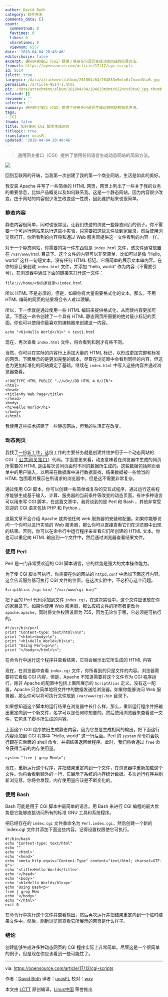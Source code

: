 ```yaml
---
author: David Both
category: 软件开发
comments_data: []
count:
  commentnum: 0
  favtimes: 0
  likes: 0
  sharetimes: 0
  viewnum: 6557
date: '2018-04-04 20:48:46'
editorchoice: false
excerpt: 通用网关接口（CGI）提供了使用任何语言生成动态网站的简易方法。
fromurl: https://opensource.com/article/17/12/cgi-scripts
id: 9514
islctt: true
largepic: /data/attachment/album/201804/04/204833m9mtx6i2nxxd3tw0.jpg
permalink: /article-9514-1.html
pic: /data/attachment/album/201804/04/204833m9mtx6i2nxxd3tw0.jpg.thumb.jpg
related: []
reviewer: ''
selector: ''
summary: 通用网关接口（CGI）提供了使用任何语言生成动态网站的简易方法。
tags:
- CGI
thumb: false
title: 如何使用 CGI 脚本生成网页
titlepic: true
translator: ucasFL
updated: '2018-04-04 20:48:46'
---
```



> 
> 通用网关接口（CGI）提供了使用任何语言生成动态网站的简易方法。
> 
> 
> 


![](/data/attachment/album/201804/04/204833m9mtx6i2nxxd3tw0.jpg)


回到互联网的开端，当我第一次创建了我的第一个商业网站，生活是如此的美好。


我安装 Apache 并写了一些简单的 HTML 网页，网页上列出了一些关于我的业务的重要信息，比如产品概览以及如何联系我。这是一个静态网站，因为内容很少改变。由于网站的内容很少发生改变这一性质，因此维护起来也很简单。


### 静态内容


静态内容很简单，同时也很常见。让我们快速的浏览一些静态网页的例子。你不需要一个可运行网站来执行这些小实验，只需要把这些文件放到家目录，然后使用浏览器打开。你所看到的内容将和通过 Web 服务器提供这一文件看到的内容一样。


对于一个静态网站，你需要的第一件东西就是 `index.html` 文件，该文件通常放置在 `/var/www/html` 目录下。这个文件的内容可以非常简单，比如可以是像 “Hello, world” 这样一句短文本，没有任何 HTML 标记。它将简单的展示文本串内容。在你的家目录创建 `index.html` 文件，并添加 “hello, world” 作为内容（不需要引号）。在浏览器中通过下面的链接来打开这一文件：



```
file:///home/<你的家目录>/index.html

```

所以 HTML 不是必须的，但是，如果你有大量需要格式化的文本，那么，不用 HTML 编码的网页的结果将会令人难以理解。


所以，下一步就是通过使用一些 HTML 编码来提供格式化，从而使内容更加可读。下面这一命令创建了一个具有 HTML 静态网页所需要的绝对最小标记的页面。你也可以使用你最喜欢的编辑器来创建这一内容。



```
echo "<h1>Hello World</h1>" > test1.html

```

现在，再次查看 `index.html` 文件，将会看到和刚才有些不同。


当然，你可以在实际的内容行上添加大量的 HTML 标记，以形成更加完整和标准的网页。下面展示的是更加完整的版本，尽管在浏览器中会看到同样的内容，但这也为更加标准化的网站奠定了基础。继续在 `index.html` 中写入这些内容并通过浏览器查看。



```
<!DOCTYPE HTML PUBLIC "-//w3c//DD HTML 4.0//EN">
<html>
<head>
<title>My Web Page</title>
</head>
<body>
<h1>Hello World</h1>
</body>
</html>

```

我使用这些技术搭建了一些静态网站，但我的生活正在改变。


### 动态网页


我找了一份新工作，这份工作的主要任务就是创建并维护用于一个动态网站的 CGI（<ruby> <a href="https://en.wikipedia.org/wiki/Common_Gateway_Interface">  公共网关接口 </a> <rt>  Common Gateway InterfaceM </rt></ruby>）代码。字面意思来看，动态意味着在浏览器中生成的网页所需要的 HTML 是由每次访问页面时不同的数据所生成的。这些数据包括网页表单中的用户输入，以用来在数据库中进行数据查找，结果数据被一些恰当的 HTML 包围着并展示在所请求的浏览器中。但是这不需要非常复杂。


通过使用 CGI 脚本，你可以创建一些简单或复杂的交互式程序，通过运行这些程序能够生成基于输入、计算、服务器的当前条件等改变的动态页面。有许多种语言可以用来写 CGI 脚本，在这篇文章中，我将谈到的是 Perl 和 Bash ，其他非常受欢迎的 CGI 语言包括 PHP 和 Python 。


这篇文章不会介绍 Apache 或其他任何 web 服务器的安装和配置。如果你能够访问一个你可以进行实验的 Web 服务器，那么你可以直接查看它们在浏览器中出现的结果。否则，你可以在命令行中运行程序来查看它们所创建的 HTML 文本。你也可以重定向 HTML 输出到一个文件中，然后通过浏览器查看结果文件。


### 使用 Perl


Perl 是一门非常受欢迎的 CGI 脚本语言，它的优势是强大的文本操作能力。


为了使 CGI 脚本可执行，你需要在你的网站的 `httpd.conf` 中添加下面这行内容。这会告诉服务器可执行 CGI 文件的位置。在这次实验中，不必担心这个问题。



```
ScriptAlias /cgi-bin/ "/var/www/cgi-bin/"

```

把下面的 Perl 代码添加到文件 `index.cgi`，在这次实验中，这个文件应该放在你的家目录下。如果你使用 Web 服务器，那么应把文件的所有者更改为 `apache.apache`，同时将文件权限设置为 755，因为无论位于哪，它必须是可执行的。



```
#!/usr/bin/perl
print "Content-type: text/html\n\n";
print "<html><body>\n";
print "<h1>Hello World</h1>\n";
print "Using Perl<p>\n";
print "</body></html>\n";

```

在命令行中运行这个程序并查看结果，它将会展示出它所生成的 HTML 内容


现在，在浏览器中查看 `index.cgi` 文件，你所看到的只是文件的内容。浏览器需要将它看做 CGI 内容，但是，Apache 不知道需要将这个文件作为 CGI 程序运行，除非 Apache 的配置中包括上面所展示的 `ScriptAlias` 定义。没有这一配置，Apache 只会简单地将文件中的数据发送给浏览器。如果你能够访问 Web 服务器，那么你可以将可执行文件放到 `/var/www/cgi-bin` 目录下。


如果想知道这个脚本的运行结果在浏览器中长什么样，那么，重新运行程序并把输出重定向到一个新文件，名字可以是任何你想要的。然后使用浏览器来查看这一文件，它包含了脚本所生成的内容。


上面这个 CGI 程序依旧生成静态内容，因为它总是生成相同的输出。把下面这行内容添加到 CGI 程序中 “Hello, world” 这一行后面。Perl 的 `system` 命令将会执行跟在它后面的 shell 命令，并把结果返回给程序。此时，我们将会通过 `free` 命令获得当前的内存使用量。



```
system "free | grep Mem\n";

```

现在，重新运行这个程序，并把结果重定向到一个文件，在浏览器中重新加载这个文件。你将会看到额外的一行，它展示了系统的内存统计数据。多次运行程序并刷新浏览器，你将会发现，内存使用量应该是不断变化的。


### 使用 Bash


Bash 可能是用于 CGI 脚本中最简单的语言。用 Bash 来进行 CGI 编程的最大优势是它能够直接访问所有的标准 GNU 工具和系统程序。


把已经存在的 `index.cgi` 文件重命名为 `Perl.index.cgi`，然后创建一个新的 `index.cgi 文件并添加下面这些内容。记得设置权限使它可执行。



```
#!/bin/bash
echo "Content-type: text/html"
echo ""
echo '<html>'
echo '<head>'
echo '<meta http-equiv="Content-Type" content="text/html; charset=UTF-8">'
echo '<title>Hello World</title>'
echo '</head>'
echo '<body>'
echo '<h1>Hello World</h1><p>'
echo 'Using Bash<p>'
free | grep Mem
echo '</body>'
echo '</html>'
exit 0

```

在命令行中执行这个文件并查看输出，然后再次运行并把结果重定向到一个临时结果文件中。然后，刷新浏览器查看它所展示的网页是什么样子。


### 结论


创建能够生成许多种动态网页的 CGI 程序实际上非常简单。尽管这是一个很简单的例子，但是现在你应该看到一些可能性了。




---


via: <https://opensource.com/article/17/12/cgi-scripts>


作者：[David Both](https://opensource.com/users/dboth) 译者：[ucasFL](https://github.com/ucasFL) 校对：[wxy](https://github.com/wxy)


本文由 [LCTT](https://github.com/LCTT/TranslateProject) 原创编译，[Linux中国](https://linux.cn/) 荣誉推出